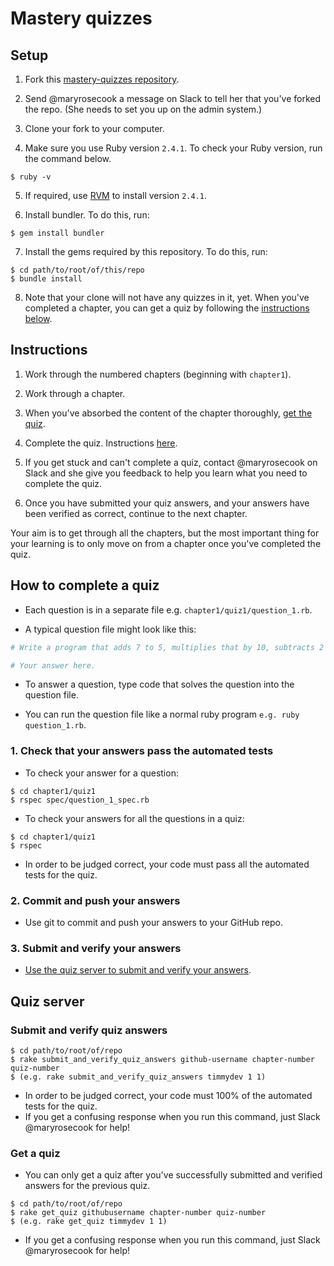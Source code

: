 # Mastery quizzes

## Setup

1. Fork this [mastery-quizzes repository](https://github.com/makersacademy/mastery-quizzes).

2. Send @maryrosecook a message on Slack to tell her that you've forked the repo.  (She needs to set you up on the admin system.)

3. Clone your fork to your computer.

4. Make sure you use Ruby version `2.4.1`.  To check your Ruby version, run the command below.

```
$ ruby -v
```

5. If required, use [RVM](https://rvm.io/) to install version `2.4.1`.

6. Install bundler.  To do this, run:

```
$ gem install bundler
```

7. Install the gems required by this repository. To do this, run:

```
$ cd path/to/root/of/this/repo
$ bundle install
```

8. Note that your clone will not have any quizzes in it, yet.  When you've completed a chapter, you can get a quiz by following the [instructions below](#instructions).

## Instructions

1. Work through the numbered chapters (beginning with `chapter1`).

2. Work through a chapter.

3. When you've absorbed the content of the chapter thoroughly, [get the quiz](#get-a-quiz).

4. Complete the quiz.  Instructions [here](#how-to-complete-a-quiz).

5. If you get stuck and can't complete a quiz, contact @maryrosecook on Slack and she give you feedback to help you learn what you need to complete the quiz.

6. Once you have submitted your quiz answers, and your answers have been verified as correct, continue to the next chapter.

Your aim is to get through all the chapters, but the most important thing for your learning is to only move on from a chapter once you've completed the quiz.

## How to complete a quiz

* Each question is in a separate file e.g. `chapter1/quiz1/question_1.rb`.

* A typical question file might look like this:

```ruby
# Write a program that adds 7 to 5, multiplies that by 10, subtracts 2 from all that, divides all that by 4, adds 1,000,000 to all that and `puts`es the result.

# Your answer here.
```

* To answer a question, type code that solves the question into the question file.

* You can run the question file like a normal ruby program `e.g. ruby question_1.rb`.

### 1. Check that your answers pass the automated tests

* To check your answer for a question:

```
$ cd chapter1/quiz1
$ rspec spec/question_1_spec.rb
```

* To check your answers for all the questions in a quiz:

```
$ cd chapter1/quiz1
$ rspec
```

* In order to be judged correct, your code must pass all the automated tests for the quiz.

### 2. Commit and push your answers

* Use git to commit and push your answers to your GitHub repo.

### 3. Submit and verify your answers

* [Use the quiz server to submit and verify your answers](#submit-and-verify-quiz-answers).

## Quiz server

### Submit and verify quiz answers

```
$ cd path/to/root/of/repo
$ rake submit_and_verify_quiz_answers github-username chapter-number quiz-number
$ (e.g. rake submit_and_verify_quiz_answers timmydev 1 1)
```

* In order to be judged correct, your code must 100% of the automated tests for the quiz.
* If you get a confusing response when you run this command, just Slack @maryrosecook for help!

### Get a quiz

* You can only get a quiz after you've successfully submitted and verified answers for the previous quiz.

```
$ cd path/to/root/of/repo
$ rake get_quiz githubusername chapter-number quiz-number
$ (e.g. rake get_quiz timmydev 1 1)
```

* If you get a confusing response when you run this command, just Slack @maryrosecook for help!
